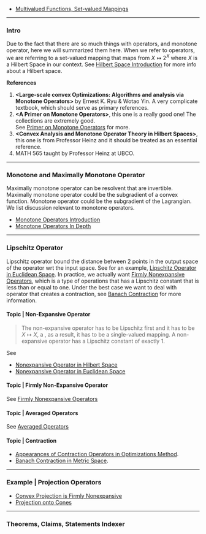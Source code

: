 - [Multivalued Functions, Set-valued Mappings](Multivalued%20Functions,%20Set-valued%20Mappings.md)

---
### **Intro**

Due to the fact that there are so much things with operators, and monotone operator, here we will summarized them here. 
When we refer to operators, we are referring to a set-valued mapping that maps from $X \mapsto 2^X$ where $X$ is a Hilbert Space in our context. 
See [Hilbert Space Introduction](Hilbert%20Space%20Introduction.md) for more info about a Hilbert space. 


**References**
1. **\<Large-scale convex Optimizations: Algorithms and analysis via Monotone Operators\>** by Ernest K. Ryu & Wotao Yin. 
A very complicate textbook, which should serve as primary references. 
2. **\<A Primer on Monotone Operators\>**, this one is a really good one! The collections are extremely good.  
See [Primer on Monotone Operators](Primer%20on%20Monotone%20Operators.pdf) for more. 
3. **\<Convex Analysis and Monotone Operator Theory in Hilbert Spaces\>**, this one is from Professor Heinz and it should be treated as an essential reference. 
4. MATH 565 taught by Professor Heinz at UBCO. 


---
### **Monotone and Maximally Monotone Operator**

Maximally monotone operator can be resolvent that are invertible. 
Maximally monotone operator could be the subgradient of a convex function. 
Monotone operator could be the subgradient of the Lagrangian. 
We list discussion relevant to monotone operators. 
- [Monotone Operators Introduction](Monotone%20Operators%20Introduction.md)
- [Monotone Operators In Depth](Monotone%20Operators%20In%20Depth.md)


---
### **Lipschitz Operator**

Lipschitz operator bound the distance between 2 points in the output space of the operator wrt the input space. 
See for an example, [Lipschitz Operator in Euclidean Space](Lipschitz%20Operator%20in%20Euclidean%20Space.md). 
In practice, we actually want [Firmly Nonexpansive Operators](Firmly%20Nonexpansive%20Operators.md), which is a type of operations that has a Lipschitz constant that is less than or equal to one. 
Under the best case we want to deal with operator that creates a contraction, see [Banach Contraction](../../MATH%20601%20Functional%20Analysis,%20Measure%20Theory/Functional%20Spaces/Banach%20Contraction%20in%20Metric%20Space%20) for more information. 


#### **Topic | Non-Expansive Operator**
> The non-expansive operator has to be Lipschitz first and it has to be $X\mapsto X$, a , as a result, it has to be a single-valued mapping. 
> A non-expansive operator has a Lipschitz constant of exactly $1$. 

See 
- [Nonexpansive Operator in Hilbert Space](Lipschitz%20Operator%20in%20Hilbert%20Space.md)
- [Nonexpansive Operator in Euclidean Space](Lipschitz%20Operator%20in%20Euclidean%20Space.md)

#### **Topic | Firmly Non-Expansive Operator**
See [Firmly Nonexpansive Operators](Firmly%20Nonexpansive%20Operators.md)


#### **Topic | Averaged Operators**
See [Averaged Operators](Averaged%20Mapping.md)


#### **Topic | Contraction**

- [Appearances of Contraction Operators in Optimizations Method](Appearances%20of%20Contraction%20Operators%20in%20Optimizations%20Method.md). 
- [Banach Contraction in Metric Space](Banach%20Contraction%20in%20Metric%20Space.md). 



---
### **Example | Projection Operators**

- [Convex Projection is Firmly Nonexpansive](Convex%20Projection%20is%20Firmly%20Nonexpansive.md)
- [Projection onto Cones](Projection%20onto%20Cones.md)



---
### **Theorems, Claims, Statements Indexer**



